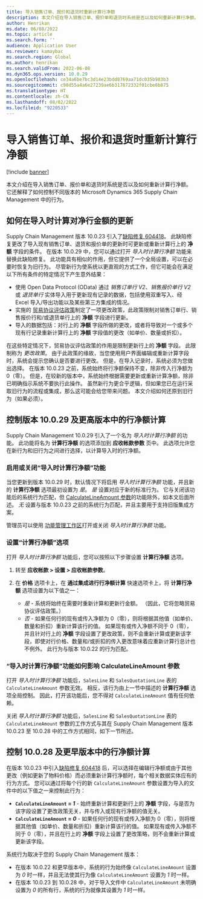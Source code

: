 ```yaml
---
title: 导入销售订单、报价和退货时重新计算行净额
description: 本文介绍在导入销售订单、报价单和退货时系统是否以及如何重新计算行净额。 它还解释了如何控制不同版本的 Microsoft Dynamics 365 Supply Chain Management 中的行为。
author: Henrikan
ms.date: 06/08/2022
ms.topic: article
ms.search.form: ''
audience: Application User
ms.reviewer: kamaybac
ms.search.region: Global
ms.author: henrikan
ms.search.validFrom: 2022-06-08
ms.dyn365.ops.version: 10.0.29
ms.openlocfilehash: ce34a6be7bc3d14e23bdd8769aa71dc035b983b3
ms.sourcegitcommit: c98d55a4a6e27239ae6b317872332f01cbe8b875
ms.translationtype: HT
ms.contentlocale: zh-CN
ms.lasthandoff: 08/02/2022
ms.locfileid: "9220533"
---
```

# <a name="recalculate-line-net-amounts-when-importing-sales-orders-quotations-and-returns"></a>导入销售订单、报价和退货时重新计算行净额

[!include [banner](../includes/banner.md)]

本文介绍在导入销售订单、报价单和退货时系统是否以及如何重新计算行净额。 它还解释了如何控制不同版本的 Microsoft Dynamics 365 Supply Chain Management 中的行为。

## <a name="how-updates-to-net-line-amounts-are-calculated-on-import"></a>如何在导入时计算对净行金额的更新

Supply Chain Management 版本 10.0.23 引入了[缺陷修复 604418](https://fix.lcs.dynamics.com/issue/results/?q=604418)。 此缺陷修复更改了导入现有销售订单、退货和报价单的更新时可更新或重新计算行上的 **净额** 字段的条件。 在版本 10.0.29 中，您可以通过打开 *导入时计算行净额* 功能来替换此缺陷修复。 此功能具有相似的作用，但它提供了一个全局设置，可以在必要时恢复为旧行为。 尽管新行为使系统以更直观的方式工作，但它可能会在满足以下所有条件的特定情况下产生意外结果：

- 使用 Open Data Protocol (OData) 通过 *销售订单行 V2*、*销售报价单行 V2* 或 *退货单行* 实体导入用于更新现有记录的数据，包括使用双重写入、经 Excel 导入/导出功能以及某些第三方集成的情况。
- 实施的 [贸易协议评估政策](/dynamicsax-2012/appuser-itpro/trade-agreement-evaluation-policies-white-paper)制定了一项更改政策，此政策限制对销售订单行、销售报价行和/或退货单行上的 **净额** 字段进行更新。
- 导入的数据包括：对行上的 **净额** 字段所做的更改，或者将导致对一个或多个现有行记录重新计算行上的 **净额** 字段值的更改（如单价、数量或折扣）。

在这些特定情况下，贸易协议评估政策的作用是限制更新行上的 **净额** 字段。 此限制称为 *更改政策*。 由于此政策的缘故，当您使用用户界面编辑或重新计算字段时，系统会提示您确认是否要进行更改。 但是，在导入记录时，系统必须为您做出选择。 在版本 10.0.23 之前，系统始终将行净额保持不变，除非传入行净额为 0（零）。 但是，在较新的版本中，系统始终根据需要更新或重新计算净额，除非已明确指示系统不要执行此操作。 虽然新行为更合乎逻辑，但如果您已在运行采取旧行为的流程或集成，那么这可能会给您带来问题。 本文介绍如何还原到旧行为（如果必须）。

## <a name="control-calculations-of-line-net-amounts-in-versions-10029-and-later"></a>控制版本 10.0.29 及更高版本中的行净额计算

Supply Chain Management 10.0.29 引入了一个名为 *导入时计算行净额* 的功能。 此功能将名为 **计算行净额** 的选项添加到 **应收帐款参数** 页中。 此选项允许您在新行为和旧行为之间进行选择，以计算导入时的行净额。

### <a name="turn-the-calculate-line-net-amount-on-import-feature-on-or-off"></a>启用或关闭“导入时计算行净额”功能

当您更新到版本 10.0.29 时，默认情况下将启用 *导入时计算行净额* 功能，并且新的 **计算行净额** 选项最初设置为 *是*。 *是* 设置对应于新的标准行为。 它与关闭该功能后的系统行为匹配，但 [CalculateLineAmount 参数](#CalculateLineAmount)的功能除外，如本文后面所述。 *无* 设置与版本 10.0.23 之前的系统行为匹配，并且主要用于支持旧版集成方案。

管理员可以使用 [功能管理工作区](../../fin-ops-core/fin-ops/get-started/feature-management/feature-management-overview.md)打开或关闭 *导入时计算行净额* 功能。

### <a name="set-the-calculate-line-net-amount-option"></a>设置“计算行净额”选项

打开 *导入时计算行净额* 功能后，您可以按照以下步骤设置 **计算行净额** 选项。

1. 转至 **应收帐款 \> 设置 \> 应收帐款参数**。
1. 在 **价格** 选项卡上，在 **通过集成进行行净额计算** 快速选项卡上，将 **计算行净额** 选项设置为以下值之一：

    - *是* - 系统将始终在需要时重新计算和更新行金额。 （因此，它将忽略贸易协议评估政策。）
    - *否* - 如果任何行的现有或传入净额为 0（零），则将根据其他值（如单价、数量和折扣）重新计算该行的值。 如果现有或传入净额不同于 0（零），并且针对行上的 **净额** 字段设置了更改政策，则不会重新计算或更新该字段，即使对行价格、数量和/或折扣的传入更改意味着应重新计算行总计也不例外。 此行为与版本 10.0.22 的行为匹配。

### <a name="how-the-calculate-line-net-amount-on-import-feature-affects-the-calculatelineamount-parameter"></a><a name="CalculateLineAmount"></a>“导入时计算行净额”功能如何影响 CalculateLineAmount 参数

打开 *导入时计算行净额* 功能后，`SalesLine` 和 `SalesQuotationLine` 表的 `CalculateLineAmount` 参数无效。 相反，该行为由上一节中描述的 **计算行净额** 选项全局控制。 因此，打开该功能后，您不得对 `CalculateLineAmount` 值有任何依赖。

关闭 *导入时计算行净额* 功能后，`SalesLine` 和 `SalesQuotationLine` 表的 `CalculateLineAmount` 参数的工作方式与其在 Supply Chain Management 版本 10.0.23 至 10.0.28 中的工作方式相同，如下一节所述。

## <a name="control-line-net-amount-calculations-in-versions-10028-and-earlier"></a>控制 10.0.28 及更早版本中的行净额计算

在版本 10.0.23 中引入[缺陷修复 604418](https://fix.lcs.dynamics.com/issue/results/?q=604418) 后，可以选择在编辑行净额或由于其他更改（例如更新了物料价格）而必须重新计算行净额时，每个相关数据实体应有的行为方式。 您可以通过将每个行的新 `CalculateLineAmount` 参数设置为导入的文件中的以下值之一来控制此行为：

- **`CalculateLineAmount` = *1*** - 始终重新计算和更新行上的 **净额** 字段，与是否为该字段设置了更改政策无关，并与传入或现有行净额的值无关。
- **`CalculateLineAmount` = *0*** - 如果任何行的现有或传入净额为 0（零），则将根据其他值（如单价、数量和折扣）重新计算该行的值。 如果现有或传入净额不同于 0（零），并且在行上的 **净额** 字段上设置了更改策略，则不会重新计算或更新该字段。  

系统行为取决于您的 Supply Chain Management 版本：

- 在版本 10.0.22 和更早版本中，系统的行为始终像 `CalculateLineAmount` 设置为 *0* 时一样，并且无法使其行为像 `CalculateLineAmount` 设置为 *1* 时一样。
- 在版本 10.0.23 到 10.0.28 中，对于导入文件中 `CalculateLineAmount` 未明确设置为 *0* 的所有行，系统的行为就像其设置为 *1* 时一样。
